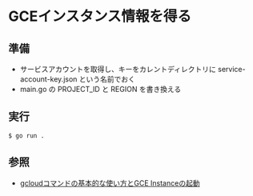 # GCEインスタンス情報を得る

## 準備

* サービスアカウントを取得し、キーをカレントディレクトリに service-account-key.json という名前でおく
* main.go の PROJECT_ID と REGION を書き換える

## 実行

	$ go run .

## 参照

* [gcloudコマンドの基本的な使い方とGCE Instanceの起動](https://gist.github.com/mamemomonga/60197edb51638da7d19e278d2f8bd83e)

